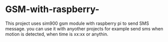 # GSM-with-raspberry-
This project uses sim900 gsm module with raspberry pi to send SMS message.
you can use it with anyother projects for example send sms when motion is detected, when time is xx:xx or anythin.
